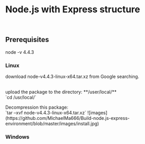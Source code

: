 # Node.js with Express structure
<BR>
<h2>Prerequisites</h2>
<a>node -v 4.4.3</a>
<h3>Linux</h3>
<p>download node-v4.4.3-linux-x64.tar.xz from Google searching.</p>
<br>upload the package to the directory: **/user/local/**
<br>`cd /usr/local/`
<p>Decompression this package: 
<br>`tar –xvf node-v4.4.3-linux-x64.tar.xz`
![images](https://github.com/MichaelMa666/Build-node.js-express-environment/blob/master/images/install.jpg)
<!-- <p></p>
<p></p>
<p></p>
<p></p>
<p></p>
<p></p>
<p></p> -->
<h3>Windows</h3>

